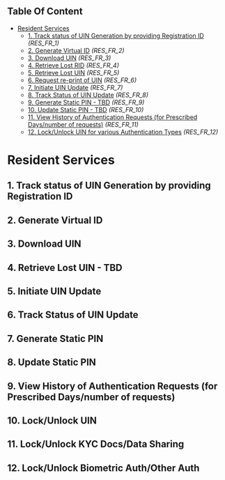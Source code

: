 ## Table Of Content
- [Resident Services](#resident-services)
  * [1. Track status of UIN Generation by providing Registration ID](#1-track-status-of-uin-generation-by-providing-registration-id) _(RES_FR_1)_
  * [2. Generate Virtual ID](#2-generate-virtual-id) _(RES_FR_2)_
  * [3. Download UIN](#3-download-uin) _(RES_FR_3)_
  * [4. Retrieve Lost RID](#11-lockunlock-kyc-docsdata-sharing) _(RES_FR_4)_
  * [5. Retrieve Lost UIN](#4-retrieve-lost-uin---tbd) _(RES_FR_5)_
  * [6. Request re-print of UIN](#11-lockunlock-kyc-docsdata-sharing) _(RES_FR_6)_
  * [7. Initiate UIN Update](#5-initiate-uin-update) _(RES_FR_7)_
  * [8. Track Status of UIN Update](#6-track-status-of-uin-update) _(RES_FR_8)_
  * [9. Generate Static PIN - TBD](#7-generate-static-pin) _(RES_FR_9)_
  * [10. Update Static PIN - TBD](#8-update-static-pin) _(RES_FR_10)_
  * [11. View History of Authentication Requests (for Prescribed Days/number of requests)](#9-view-history-of-authentication-requests-for-prescribed-daysnumber-of-requests) _(RES_FR_11)_
  * [12. Lock/Unlock UIN for various Authentication Types](#10-lockunlock-uin) _(RES_FR_12)_

# Resident Services
## 1. Track status of UIN Generation by providing Registration ID
## 2. Generate Virtual ID
## 3. Download UIN
## 4. Retrieve Lost UIN - TBD
## 5. Initiate UIN Update
## 6. Track Status of UIN Update
## 7. Generate Static PIN
## 8. Update Static PIN 
## 9. View History of Authentication Requests (for Prescribed Days/number of requests)
## 10. Lock/Unlock UIN
## 11. Lock/Unlock KYC Docs/Data Sharing 
## 12. Lock/Unlock Biometric Auth/Other Auth
